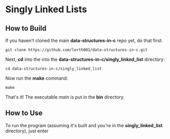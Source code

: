 # Singly Linked Lists

## How to Build

If you haven't cloned the main **data-structures-in-c** repo yet, do that first:

    git clone https://github.com/lorth001/data-structures-in-c.git

Next, **cd** into the into the **data-structures-in-c/singly_linked_list** directory:

    cd data-structures-in-c/singly_linked_list

Now run the **make** command:

    make

That's it!  The executable *main* is put in the **bin** directory.

## How to Use

To run the program (assuming it's built and you're in the **singly_linked_list** directory), just enter
